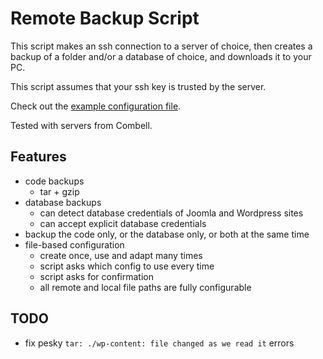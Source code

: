 # Remote Backup Script

This script makes an ssh connection to a server of choice, then creates a backup of a folder and/or a database of choice, and downloads it to your PC.

This script assumes that your ssh key is trusted by the server.

Check out the [example configuration file](configs/__template__.env).

Tested with servers from Combell.


## Features
- code backups
  - tar + gzip
- database backups
  - can detect database credentials of Joomla and Wordpress sites
  - can accept explicit database credentials
- backup the code only, or the database only, or both at the same time
- file-based configuration
  - create once, use and adapt many times
  - script asks which config to use every time
  - script asks for confirmation
  - all remote and local file paths are fully configurable


## TODO
- fix pesky `tar: ./wp-content: file changed as we read it` errors